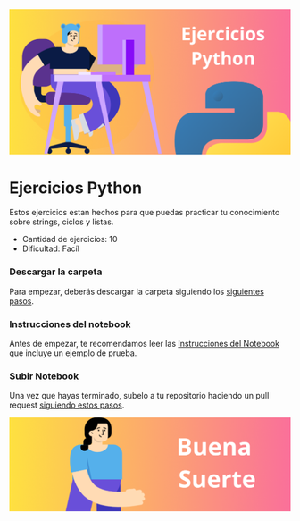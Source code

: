 <img src='./assets/Titular.png'>

# Ejercicios Python

Estos ejercicios estan hechos para que puedas practicar tu conocimiento sobre strings, ciclos y listas.

* Cantidad de ejercicios: 10
* Dificultad: Facíl

### Descargar la carpeta

Para empezar, deberás descargar la carpeta siguiendo los <a href='download.md'>siguientes pasos</a>.

### Instrucciones del notebook
Antes de empezar, te recomendamos leer las <a href='instructions.md'>Instrucciones del Notebook</a> que incluye un ejemplo de prueba. 

### Subir Notebook
Una vez que hayas terminado, subelo a tu repositorio haciendo un pull request <a href='pullrequest.md'>siguiendo  estos pasos</a>.

<img src='./assets/Footer.png'>

